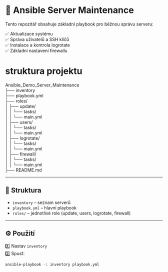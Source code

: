 # 🚀 Ansible Server Maintenance

Tento repozitář obsahuje základní playbook pro běžnou správu serveru:

✅ Aktualizace systému  
✅ Správa uživatelů a SSH klíčů  
✅ Instalace a kontrola logrotate  
✅ Základní nastavení firewallu



# struktura projektu

Ansible_Demo_Server_Maintenance <br> 
├── inventory <br>
├── playbook.yml<br>
├── roles/<br>
│   ├── update/<br>
│   │   └── tasks/<br>
│   │       └── main.yml<br>
│   ├── users/<br>
│   │   └── tasks/<br>
│   │       └── main.yml<br>
│   ├── logrotate/<br>
│   │   └── tasks/<br>
│   │       └── main.yml<br>
│   ├── firewall/<br>
│   │   └── tasks/<br>
│   │       └── main.yml<br>
├── README.md<br>



---

## 📁 Struktura

- `inventory` – seznam serverů
- `playbook.yml` – hlavní playbook
- `roles/` – jednotlivé role (update, users, logrotate, firewall)

---

## ⚙️ Použití

1️⃣ Nastav `inventory`  
2️⃣ Spusť:
```bash
ansible-playbook -i inventory playbook.yml
